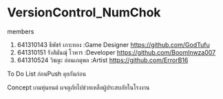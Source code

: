 # VersionControl_NumChok

members 
1. 641310143 ธีพัชร์ เกาะทอง :Game Designer https://github.com/GodTufu
2. 641310151 รังสิมันฌุ์ โวหาร :Developer https://github.com/Boomlnwza007
3. 641310524 วิชญะ อ่อนเกตุพล :Artist https://github.com/ErrorB16

To Do List
ก่อนPush คุยกันก่อน 

Concept
เกมหุ่นยนต์ ผจญภัยไปช่วยเหลือผู้ประสบภัยในโรงงาน 

